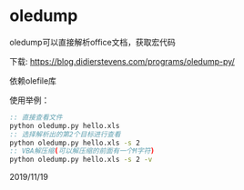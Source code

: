 # oledump

oledump可以直接解析office文档，获取宏代码  

下载: https://blog.didierstevens.com/programs/oledump-py/  

依赖olefile库  

使用举例：  
```bat
:: 直接查看文件
python oledump.py hello.xls
:: 选择解析出的第2个目标进行查看
python oledump.py hello.xls -s 2
:: VBA解压缩(可以解压缩的前面有一个M字符)
python oledump.py hello.xls -s 2 -v
```


2019/11/19  
